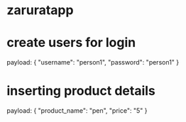 # zaruratapp

# create users for login

payload: { "username": "person1", "password": "person1" }

# inserting product details

payload: { "product_name": "pen", "price": "5" }
